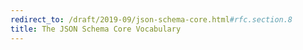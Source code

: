 ```yaml
---
redirect_to: /draft/2019-09/json-schema-core.html#rfc.section.8
title: The JSON Schema Core Vocabulary
---
```

